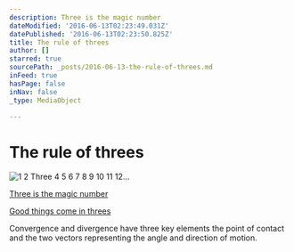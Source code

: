 ```yaml
---
description: Three is the magic number
dateModified: '2016-06-13T02:23:49.031Z'
datePublished: '2016-06-13T02:23:50.825Z'
title: The rule of threes
author: []
starred: true
sourcePath: _posts/2016-06-13-the-rule-of-threes.md
inFeed: true
hasPage: false
inNav: false
_type: MediaObject

---
```

# The rule of threes
![1 2 Three 4 5 6 7 8 9 10 11 12... ](https://the-grid-user-content.s3-us-west-2.amazonaws.com/dce17b19-6cf7-4bba-a6a7-4aec8bddf6cb.jpg)

[Three is the magic number][0]

[Good things come in threes][1]

Convergence and divergence have three key elements the point of contact and the two vectors representing the angle and direction of motion.

[0]: https://www.youtube.com/watch?v=aU4pyiB-kq0 "Three is a magic number"
[1]: https://en.wikipedia.org/wiki/Rule_of_three_(writing) "The rule of threes"